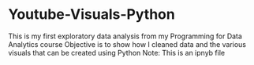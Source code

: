 # Youtube-Visuals-Python
This is my first exploratory data analysis from my Programming for Data Analytics course
Objective is to show how I cleaned data and the various visuals that can be created using Python
Note: This is an ipnyb file
	
